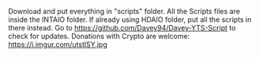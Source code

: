 Download and put everything in "scripts" folder. 
All the Scripts files are inside the INTAIO folder. If already using HDAIO folder, put all the scripts in there instead. 
Go to https://github.com/Davey94/Davey-YTS-Script to check for updates. Donations with Crypto are welcome: https://i.imgur.com/utstlSY.jpg
